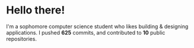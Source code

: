 # Hello there!
I'm a sophomore computer science student who likes building & designing applications. I pushed **625** commits, and contributed to **10** public repositories.
